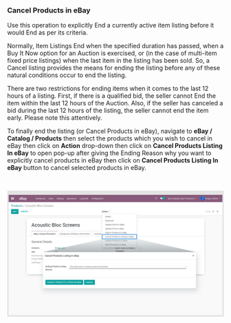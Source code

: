
### Cancel Products in eBay



Use this operation to explicitly End a currently active item listing before it would End as per its criteria.


Normally, Item Listings End when the specified duration has passed, when a Buy It Now option for an Auction is exercised, or (in the case of multi-item fixed price listings) when the last item in the listing has been sold. So, a Cancel listing provides the means for ending the listing before any of these natural conditions occur to end the listing.


There are two restrictions for ending items when it comes to the last 12 hours of a listing. First, if there is a qualified bid, the seller cannot End the item within the last 12 hours of the Auction. Also, if the seller has canceled a bid during the last 12 hours of the listing, the seller cannot end the item early. Please note this attentively.


To finally end the listing (or Cancel Products in eBay), navigate to **eBay / Catalog / Products** then select the products which you wish to cancel in eBay then click on **Action** drop-down then click on **Cancel Products Listing In eBay** to open pop-up after giving the Ending Reason why you want to explicitly cancel products in eBay then click on **Cancel Products Listing In eBay** button to cancel selected products in eBay.


 


![](./images/13-3-1.png)



